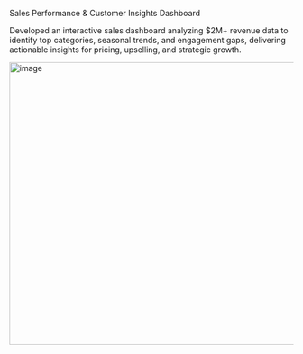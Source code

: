 Sales Performance & Customer Insights Dashboard


Developed an interactive sales dashboard analyzing $2M+ revenue data to identify top categories, seasonal trends, and engagement gaps, delivering actionable insights for pricing, upselling, and strategic growth.


<img width="904" height="502" alt="image" src="https://github.com/user-attachments/assets/a0ee0b6b-7233-4ab0-a27d-b9ebe00ee1d0" />




